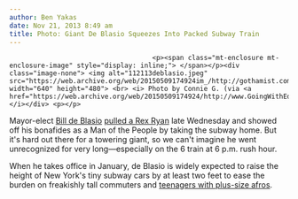 ```yaml
---
author: Ben Yakas
date: Nov 21, 2013 8:49 am
title: Photo: Giant De Blasio Squeezes Into Packed Subway Train
---
```


	
										<p><span class="mt-enclosure mt-enclosure-image" style="display: inline;"> </span></p><div class="image-none"> <img alt="112113deblasio.jpeg" src="https://web.archive.org/web/20150509174924im_/http://gothamist.com/attachments/byakas/112113deblasio.jpeg" width="640" height="480"> <br> <i> Photo by Connie G. (via <a href="https://web.archive.org/web/20150509174924/http://www.GoingWithEddie.com/">GoingWithEddie.com</a>)</i></div> <p></p>

<p>Mayor-elect <a href="https://web.archive.org/web/20150509174924/http://gothamist.com/tags/billdeblasio">Bill de Blasio</a> <a href="https://web.archive.org/web/20150509174924/http://gothamist.com/2011/02/12/rex_ryan_man_of_the_people.php#photo-1">pulled a Rex Ryan</a> late Wednesday and showed off his bonafides as a Man of the People by taking the subway home. But it&apos;s hard out there for a towering giant, so we can&apos;t imagine he went unrecognized for very long&#x2014;especially on the 6 train at 6 p.m. rush hour. </p>

<p>When he takes office in January, de Blasio is widely expected to raise the height of New York&apos;s tiny subway cars by at least two feet to ease the burden on freakishly tall commuters and <a href="https://web.archive.org/web/20150509174924/http://www.nytimes.com/2013/11/08/nyregion/young-commuters-offer-little-sympathy-for-de-blasios-son.html?_r=0">teenagers with plus-size afros</a>. <br>
 </p>					
										
									
				